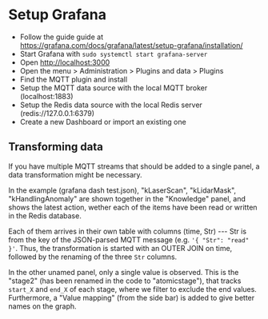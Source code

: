 # Setup Grafana

- Follow the guide guide at https://grafana.com/docs/grafana/latest/setup-grafana/installation/
- Start Grafana with `sudo systemctl start grafana-server`
- Open [http://localhost:3000](localhost:3000)
- Open the menu > Administration > Plugins and data > Plugins
- Find the MQTT plugin and install
- Setup the MQTT data source with the local MQTT broker (localhost:1883)
- Setup the Redis data source with the local Redis server (redis://127.0.0.1:6379)
- Create a new Dashboard or import an existing one




## Transforming data

If you have multiple MQTT streams that should be added to a single panel, a data transformation might be necessary.

In the example (grafana dash test.json), "kLaserScan", "kLidarMask", "kHandlingAnomaly" are shown together in the "Knowledge" panel, and shows the latest action, wether each of the items have been read or written in the Redis database.

Each of them arrives in their own table with columns (time, Str) --- Str is from the key of the JSON-parsed MQTT message (e.g. `'{ "Str": "read" }'`.
Thus, the transformation is started with an OUTER JOIN on time, followed by the renaming of the three `Str` columns.


In the other unamed panel, only a single value is observed. This is the "stage2" (has been renamed in the code to "atomicstage"), that tracks `start_X` and `end_X` of each stage, where we filter to exclude the end values. Furthermore, a "Value mapping" (from the side bar) is added to give better names on the graph. 


